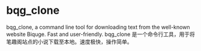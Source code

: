 # bqg_clone
bqg_clone, a command line tool for downloading text from the well-known website Biquge. Fast and user-friendly.
bqg_clone 是一个命令行工具，用于将笔趣阁站点的小说下载至本地。速度极快，操作简单。
